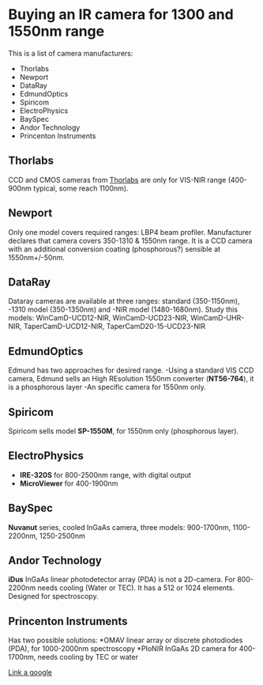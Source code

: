 # Buying an IR camera for 1300 and 1550nm range

This is a list of camera manufacturers:
* Thorlabs
* Newport
* DataRay
* EdmundOptics
* Spiricom
* ElectroPhysics
* BaySpec
* Andor Technology
* Princenton Instruments


## Thorlabs
CCD and CMOS cameras from [Thorlabs](http://www.thorlabs.com) are only for VIS-NIR range (400-900nm typical, some reach 1100nm).


## Newport
Only one model covers required ranges: LBP4 beam profiler. Manufacturer declares that camera covers 350-1310 & 1550nm range. It is a CCD camera with an additional conversion coating (phosphorous?) sensible at 1550nm+/-50nm.

## DataRay
Dataray cameras are available at three ranges: standard (350-1150nm), -1310 model (350-1350nm) and -NIR model (1480-1680nm).
Study this models: WinCamD-UCD12-NIR, WinCamD-UCD23-NIR, WinCamD-UHR-NIR, TaperCamD-UCD12-NIR, TaperCamD20-15-UCD23-NIR

## EdmundOptics
Edmund has two approaches for desired range.
-Using a standard VIS CCD camera, Edmund sells an High REsolution 1550nm converter (**NT56-764**), it is a phosphorous layer
-An specific camera for 1550nm only.

## Spiricom
Spiricom sells model **SP-1550M**, for 1550nm only (phosphorous layer).

## ElectroPhysics
- **IRE-320S** for 800-2500nm range, with digital output
- **MicroViewer** for 400-1900nm

## BaySpec
**Nuvanut** series, cooled InGaAs camera, three models: 900-1700nm, 1100-2200nm, 1250-2500nm


## Andor Technology
**iDus** InGaAs linear photodetector array (PDA) is not a 2D-camera. For 800-2200nm needs cooling (Water or TEC). It has a 512 or 1024 elements. Designed for spectroscopy.


## Princenton Instruments
Has two possible solutions:
*OMAV linear array or discrete photodiodes (PDA), for 1000-2000nm spectroscopy
*PIoNIR InGaAs 2D camera for 400-1700nm, needs cooling by TEC or water



[Link a google](http://www.google.com)